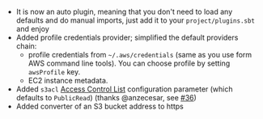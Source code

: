 * It is now an auto plugin, meaning that you don't need to load any defaults and do manual imports, just add it to your `project/plugins.sbt` and enjoy
* Added profile credentials provider; simplified the default providers chain:
    - profile credentials from `~/.aws/credentials` (same as you use form AWS command line tools). You can choose profile by setting `awsProfile` key.
    - EC2 instance metadata.
* Added `s3acl` [Access Control List](http://docs.aws.amazon.com/AWSJavaSDK/latest/javadoc/com/amazonaws/services/s3/model/CannedAccessControlList.html) configuration parameter (which defaults to `PublicRead`) (thanks @anzecesar, see [#36](https://github.com/ohnosequences/sbt-s3-resolver/pull/36))
* Added converter of an S3 bucket address to https
